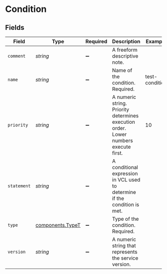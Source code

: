 # Condition


## Fields

| Field                                                                               | Type                                                                                | Required                                                                            | Description                                                                         | Example                                                                             |
| ----------------------------------------------------------------------------------- | ----------------------------------------------------------------------------------- | ----------------------------------------------------------------------------------- | ----------------------------------------------------------------------------------- | ----------------------------------------------------------------------------------- |
| `comment`                                                                           | *string*                                                                            | :heavy_minus_sign:                                                                  | A freeform descriptive note.                                                        |                                                                                     |
| `name`                                                                              | *string*                                                                            | :heavy_minus_sign:                                                                  | Name of the condition. Required.                                                    | test-condition                                                                      |
| `priority`                                                                          | *string*                                                                            | :heavy_minus_sign:                                                                  | A numeric string. Priority determines execution order. Lower numbers execute first. | 10                                                                                  |
| `statement`                                                                         | *string*                                                                            | :heavy_minus_sign:                                                                  | A conditional expression in VCL used to determine if the condition is met.          |                                                                                     |
| `type`                                                                              | [components.TypeT](../../models/shared/typet.md)                                    | :heavy_minus_sign:                                                                  | Type of the condition. Required.                                                    |                                                                                     |
| `version`                                                                           | *string*                                                                            | :heavy_minus_sign:                                                                  | A numeric string that represents the service version.                               |                                                                                     |